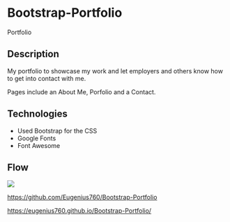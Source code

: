 # Bootstrap-Portfolio
Portfolio

## Description
My portfolio to showcase my work and let employers and others know how to get into contact with me.

Pages include an About Me, Porfolio and a Contact.

## Technologies
- Used Bootstrap for the CSS
- Google Fonts
- Font Awesome

## Flow
![](assets/images/Portfolio.gif)

https://github.com/Eugenius760/Bootstrap-Portfolio

https://eugenius760.github.io/Bootstrap-Portfolio/
